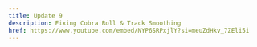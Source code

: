 ```yaml
---
title: Update 9
description: Fixing Cobra Roll & Track Smoothing
href: https://www.youtube.com/embed/NYP6SRPxjlY?si=meuZdHkv_7ZEli5i
---
```

